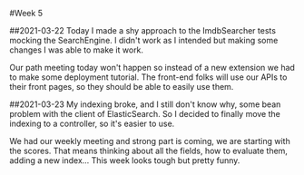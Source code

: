 #Week 5

##2021-03-22
Today I made a shy approach to the ImdbSearcher tests mocking the SearchEngine.
I didn't work as I intended but making some changes I was able to make it work.

Our path meeting today won't happen so instead of a new extension we had to make some deployment tutorial.
The front-end folks will use our APIs to their front pages, so they should be able to easily use them.

##2021-03-23
My indexing broke, and I still don't know why, some bean problem with the client of ElasticSearch.
So I decided to finally move the indexing to a controller, so it's easier to use.

We had our weekly meeting and strong part is coming, we are starting with the scores.
That means thinking about all the fields, how to evaluate them, adding a new index...
This week looks tough but pretty funny.